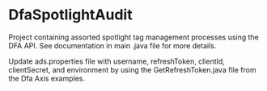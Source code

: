 # DfaSpotlightAudit
Project containing assorted spotlight tag management processes using the DFA API. See documentation in main .java file for more details.

Update ads.properties file with username, refreshToken, clientId, clientSecret, and environment by using the GetRefreshToken.java file from the Dfa Axis examples.
